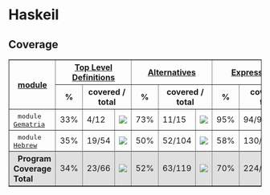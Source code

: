# Haskeil
## Coverage
<html><head><meta http-equiv="Content-Type" content="text/html; charset=UTF-8">
</head><body><table class="dashboard" width="100%" border=1>
<tr><th rowspan=2><a href="https://htmlpreview.github.io/?https://github.com/dvulakh/haskeil/blob/main/coverage/hpc_index.html">module</a></th><th colspan=3><a href="https://htmlpreview.github.io/?https://github.com/dvulakh/haskeil/blob/main/coverage/hpc_index_fun.html">Top Level Definitions</a></th><th colspan=3><a href="https://htmlpreview.github.io/?https://github.com/dvulakh/haskeil/blob/main/coverage/hpc_index_alt.html">Alternatives</a></th><th colspan=3><a href="https://htmlpreview.github.io/?https://github.com/dvulakh/haskeil/blob/main/coverage/hpc_index_exp.html">Expressions</a></th></tr><tr><th>%</th><th colspan=2>covered / total</th><th>%</th><th colspan=2>covered / total</th><th>%</th><th colspan=2>covered / total</th></tr><tr>
<td>&nbsp;&nbsp;<tt>module <a href="https://htmlpreview.github.io/?https://github.com/dvulakh/haskeil/blob/main/coverage/Gematria.hs.html">Gematria</a></tt></td>
<td align="right">33%</td><td>4/12</td><td width=100><img src="https://progress-bar.dev/33"></td><td align="right">73%</td><td>11/15</td><td width=100><img src="https://progress-bar.dev/73"></td><td align="right">95%</td><td>94/98</td><td width=100><img src="https://progress-bar.dev/95"></td></tr>
<tr>
<td>&nbsp;&nbsp;<tt>module <a href="https://htmlpreview.github.io/?https://github.com/dvulakh/haskeil/blob/main/coverage/Hebrew.hs.html">Hebrew</a></tt></td>
<td align="right">35%</td><td>19/54</td><td width=100><img src="https://progress-bar.dev/35"></td><td align="right">50%</td><td>52/104</td><td width=100><img src="https://progress-bar.dev/50"></td><td align="right">58%</td><td>130/221</td><td width=100><img src="https://progress-bar.dev/58"></td></tr>
<tr></tr><tr style="background: #e0e0e0">
<th align=left>&nbsp;&nbsp;Program Coverage Total</tt></th>
<td align="right">34%</td><td>23/66</td><td width=100><img src="https://progress-bar.dev/34"></td><td align="right">52%</td><td>63/119</td><td width=100><img src="https://progress-bar.dev/52"></td><td align="right">70%</td><td>224/319</td><td width=100><img src="https://progress-bar.dev/70"></td></tr>
</table></body></html>
